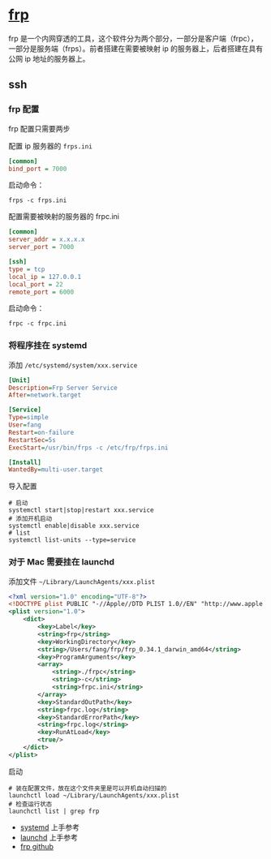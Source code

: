 # [frp](https://github.com/fatedier/frp)

frp 是一个内网穿透的工具，这个软件分为两个部分，一部分是客户端（frpc），一部分是服务端（frps）。前者搭建在需要被映射 ip 的服务器上，后者搭建在具有公网 ip 地址的服务器上。

## ssh

### frp 配置

frp 配置只需要两步

配置 ip 服务器的 `frps.ini`

```ini
[common]
bind_port = 7000
```

启动命令：

```shell
frps -c frps.ini
```

配置需要被映射的服务器的 frpc.ini

```ini
[common]
server_addr = x.x.x.x
server_port = 7000

[ssh]
type = tcp
local_ip = 127.0.0.1
local_port = 22
remote_port = 6000
```

启动命令：

```shell
frpc -c frpc.ini
```

### 将程序挂在 systemd

添加 `/etc/systemd/system/xxx.service`

```ini
[Unit]
Description=Frp Server Service
After=network.target

[Service]
Type=simple
User=fang
Restart=on-failure
RestartSec=5s
ExecStart=/usr/bin/frps -c /etc/frp/frps.ini

[Install]
WantedBy=multi-user.target
```

导入配置

```shell
# 启动
systemctl start|stop|restart xxx.service
# 添加开机启动
systemctl enable|disable xxx.service
# list
systemctl list-units --type=service
```

### 对于 Mac 需要挂在 launchd 

添加文件 `~/Library/LaunchAgents/xxx.plist`

```xml
<?xml version="1.0" encoding="UTF-8"?>
<!DOCTYPE plist PUBLIC "-//Apple//DTD PLIST 1.0//EN" "http://www.apple.com/DTDs/PropertyList-1.0.dtd">
<plist version="1.0">
    <dict>
        <key>Label</key>
        <string>frp</string>
        <key>WorkingDirectory</key>
        <string>/Users/fang/frp/frp_0.34.1_darwin_amd64</string>
        <key>ProgramArguments</key>
        <array>
            <string>./frpc</string>
            <string>-c</string>
            <string>frpc.ini</string>
        </array>
        <key>StandardOutPath</key>
        <string>frpc.log</string>
        <key>StandardErrorPath</key>
        <string>frpc.log</string>
        <key>RunAtLoad</key>
        <true/>
    </dict>
</plist>
```

启动

```shell
# 装在配置文件，放在这个文件夹里是可以开机自动扫描的
launchctl load ~/Library/LaunchAgents/xxx.plist
# 检查运行状态
launchctl list | grep frp
```

* [systemd](https://quaeast.cn/service/main.html#mac-brew-services) 上手参考
* [launchd](https://www.launchd.info/) 上手参考
* [frp github](https://github.com/fatedier/frp)

